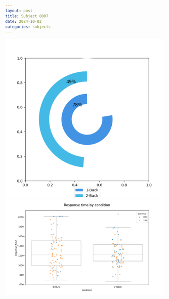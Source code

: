 ```yaml
---
layout: post
title: Subject 8007
date: 2024-10-02
categories: subjects
---
```


![](data/8007/run-1/8007_accuracy_by_condition.png)
![](data/8007/run-1/8007_response_time_by_condition.png)
